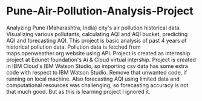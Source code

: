 # Pune-Air-Pollution-Analysis-Project
Analyzing Pune (Maharashtra, India) city's air pollution historical data. Visualizing various pollutants, calculating AQI and AQI bucket, predicting AQI and forecasting AQI.
This project is basic analysis of past 4 years of historical pollution data.
Pollution data is fetched from maps.openweather.org website using API.
Project is created as internship project at Edunet foundation's Ai & Cloud virtual intership.
Project is created in IBM Cloud's IBM Watson Studio, so importing csv data has some extra code with respect to IBM Watson Studio. Remove that unwanted code, if running on local machine.
Also forecasting AQI using limited data and computational resources was challenging, so forecasting accuracy is not that much good. But as this is learning project I ignored it.
